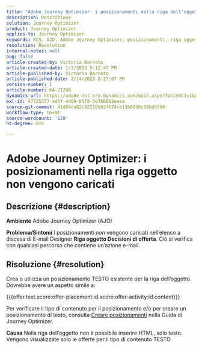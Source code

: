 ```yaml
---
title: "Adobe Journey Optimizer: i posizionamenti nella riga dell’oggetto non vengono caricati"
description: Descrizione
solution: Journey Optimizer
product: Journey Optimizer
applies-to: Journey Optimizer
keywords: KCS, AJO, Adobe Journey Optimizer, posizionamenti, riga oggetto, non caricamento, tipo di contenuto, html, testo
resolution: Resolution
internal-notes: null
bug: false
article-created-by: Victoria Barnato
article-created-date: 1/3/2023 5:12:47 PM
article-published-by: Victoria Barnato
article-published-date: 2/14/2023 8:27:07 PM
version-number: 1
article-number: KA-21208
dynamics-url: https://adobe-ent.crm.dynamics.com/main.aspx?forceUCI=1&pagetype=entityrecord&etn=knowledgearticle&id=1597f3d5-898b-ed11-81ad-6045bd0067ea
exl-id: 47725377-ad5f-4d09-85f8-3e7b6062eeea
source-git-commit: 41d84ca82c92210b92f674ce13b8038c50bd5590
workflow-type: tm+mt
source-wordcount: '128'
ht-degree: 81%

---
```


# Adobe Journey Optimizer: i posizionamenti nella riga oggetto non vengono caricati

## Descrizione {#description}

<b>Ambiente</b>
Adobe Journey Optimizer (AJO)


<b>Problema/Sintomi</b>
I posizionamenti non vengono caricati nell’elenco a discesa di E-mail Designer <b> Riga oggetto </b><b>Decisioni di offerta</b>. Ciò si verifica con qualsiasi percorso che contiene un‘azione e-mail.


## Risoluzione {#resolution}


Crea o utilizza un posizionamento TESTO esistente per la riga dell’oggetto. Dovrebbe avere un aspetto simile a:

{{{offer.text.xcore:offer-placement:id.xcore:offer-activity:id.content}}}

Per verificare il tipo di contenuto per il posizionamento e/o per creare un posizionamento di testo, consulta [Creare posizionamenti](https://experienceleague.adobe.com/docs/journey-optimizer/using/offer-decisioning/create-components/creating-placements.html?lang=it) nella Guida di Journey Optimizer.


<b>Causa</b>
Nella riga dell‘oggetto non è possibile inserire HTML, solo testo. Vengono visualizzate solo le offerte per il tipo di contenuto TESTO.
